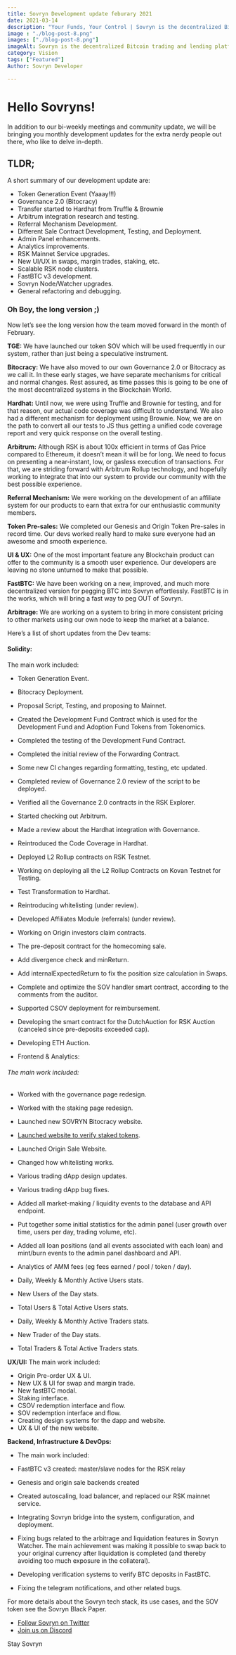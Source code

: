 ```yaml
---
title: Sovryn Development update feburary 2021
date: 2021-03-14
description: "Your Funds, Your Control | Sovryn is the decentralized Bitcoin trading and lending platform"
image : "./blog-post-8.png"
images: ["./blog-post-8.png"]
imageAlt: Sovryn is the decentralized Bitcoin trading and lending platform.
category: Vision
tags: ["Featured"]
Author: Sovryn Developer

---
```


# Hello Sovryns!
In addition to our bi-weekly meetings and community update, we will be bringing you monthly development updates for the extra nerdy people out there, who like to delve in-depth.

## TLDR;

A short summary of our development update are:

* Token Generation Event (Yaaay!!!)
* Governance 2.0 (Bitocracy)
* Transfer started to Hardhat from Truffle & Brownie
* Arbitrum integration research and testing.
* Referral Mechanism Development.
* Different Sale Contract Development, Testing, and Deployment.
* Admin Panel enhancements.
* Analytics improvements.
* RSK Mainnet Service upgrades.
* New UI/UX in swaps, margin trades, staking, etc.
* Scalable RSK node clusters.
* FastBTC v3 development.
* Sovryn Node/Watcher upgrades.
* General refactoring and debugging.

### Oh Boy, the long version ;)
  Now let’s see the long version how the team moved forward in the month of February.

**TGE:** We have launched our token SOV which will be used frequently in our system, rather than just being a speculative instrument.


**Bitocracy:** We have also moved to our own Governance 2.0 or Bitocracy as we call it. In these early stages, we have separate mechanisms for critical and normal changes. Rest assured, as time passes this is going to be one of the most decentralized systems in the Blockchain World.


**Hardhat:** Until now, we were using Truffle and Brownie for testing, and for that reason, our actual code coverage was difficult to understand. We also had a different mechanism for deployment using Brownie. Now, we are on the path to convert all our tests to JS thus getting a unified code coverage report and very quick response on the overall testing.


**Arbitrum:** Although RSK is about 100x efficient in terms of Gas Price compared to Ethereum, it doesn’t mean it will be for long. We need to focus on presenting a near-instant, low, or gasless execution of transactions. For that, we are striding forward with Arbitrum Rollup technology, and hopefully working to integrate that into our system to provide our community with the best possible experience.


**Referral Mechanism:** We were working on the development of an affiliate system for our products to earn that extra for our enthusiastic community members.


**Token Pre-sales:** We completed our Genesis and Origin Token Pre-sales in record time. Our devs worked really hard to make sure everyone had an awesome and smooth experience.


**UI & UX:** One of the most important feature any Blockchain product can offer to the community is a smooth user experience. Our developers are leaving no stone unturned to make that possible.


**FastBTC:** We have been working on a new, improved, and much more decentralized version for pegging BTC into Sovryn effortlessly. FastBTC is in the works, which will bring a fast way to peg OUT of Sovryn.


**Arbitrage:** We are working on a system to bring in more consistent pricing to other markets using our own node to keep the market at a balance.

Here’s a list of short updates from the Dev teams:


#### Solidity:

The main work included:

* Token Generation Event.
* Bitocracy Deployment.
* Proposal Script, Testing, and proposing to Mainnet.

* Created the Development Fund Contract which is used for the Development Fund and Adoption Fund Tokens from Tokenomics.
* Completed the testing of the Development Fund Contract.
* Completed the initial review of the Forwarding Contract.
* Some new CI changes regarding formatting, testing, etc updated.
* Completed review of Governance 2.0 review of the script to be deployed.
* Verified all the Governance 2.0 contracts in the RSK Explorer.
* Started checking out Arbitrum.
* Made a review about the Hardhat integration with Governance.
* Reintroduced the Code Coverage in Hardhat.

* Deployed L2 Rollup contracts on RSK Testnet.
* Working on deploying all the L2 Rollup Contracts on Kovan Testnet for Testing.

* Test Transformation to Hardhat.
* Reintroducing whitelisting (under review).
* Developed Affiliates Module (referrals) (under review).
* Working on Origin investors claim contracts.

* The pre-deposit contract for the homecoming sale.
* Add divergence check and minReturn.
* Add internalExpectedReturn to fix the position size calculation in Swaps.
* Complete and optimize the SOV handler smart contract, according to the comments from the auditor.

* Supported CSOV deployment for reimbursement.
* Developing the smart contract for the DutchAuction for RSK Auction (canceled since pre-deposits exceeded cap).
* Developing ETH Auction.
* Frontend & Analytics:

###### The main work included:

* Worked with the governance page redesign.
* Worked with the staking page redesign.

* Launched new SOVRYN Bitocracy website.
* [Launched website to verify staked tokens](https://verify.sovryn.app).
* Launched Origin Sale Website.
* Changed how whitelisting works.
* Various trading dApp design updates.
* Various trading dApp bug fixes.

* Added all market-making / liquidity events to the database and API endpoint.
* Put together some initial statistics for the admin panel (user growth over time, users per day, trading volume, etc).
* Added all loan positions (and all events associated with each loan) and mint/burn events to the admin panel dashboard and API.
* Analytics of AMM fees (eg fees earned / pool / token / day).

* Daily, Weekly & Monthly Active Users stats.
* New Users of the Day stats.
* Total Users & Total Active Users stats.
* Daily, Weekly & Monthly Active Traders stats.
* New Trader of the Day stats.
* Total Traders & Total Active Traders stats.

**UX/UI:**
The main work included:


* Origin Pre-order UX & UI.
* New UX & UI for swap and margin trade.
* New fastBTC modal.
* Staking interface.
* CSOV redemption interface and flow.
* SOV redemption interface and flow.
* Creating design systems for the dapp and website.
* UX & UI of the new website.

**Backend, Infrastructure & DevOps:**

* The main work included:
* FastBTC v3 created: master/slave nodes for the RSK relay
* Genesis and origin sale backends created

* Created autoscaling, load balancer, and replaced our RSK mainnet service.
* Integrating Sovryn bridge into the system, configuration, and deployment.

* Fixing bugs related to the arbitrage and liquidation features in Sovryn Watcher. The main achievement was making it possible to swap back to your original currency after liquidation is completed (and thereby avoiding too much exposure in the collateral).
* Developing verification systems to verify BTC deposits in FastBTC.
* Fixing the telegram notifications, and other related bugs.

For more details about the Sovryn tech stack, its use cases, and the SOV token see the Sovryn Black Paper.


* [Follow Sovryn on Twitter](https://twitter.com/SovrynBTC)
* [Join us on Discord](https://discord.com/invite/J22WS6z)

Stay Sovryn